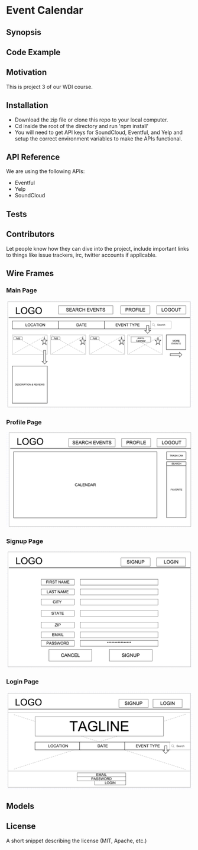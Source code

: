 # Event Calendar

## Synopsis


## Code Example

## Motivation

This is project 3 of our WDI course.

## Installation
* Download the zip file or clone this repo to your local computer.
* Cd inside the root of the directory and run 'npm install'
* You will need to get API keys for SoundCloud, Eventful, and Yelp and setup the correct environment variables to make the APIs functional. 

## API Reference
We are using the following APIs:
* Eventful
* Yelp
* SoundCloud

## Tests


## Contributors

Let people know how they can dive into the project, include important links to things like issue trackers, irc, twitter accounts if applicable.

## Wire Frames

### Main Page
![Main Page](./public/images/wireframes/Main.png)

### Profile Page
![Profile Page](./public/images/wireframes/Profile.png)

### Signup Page
![Signup Page](./public/images/wireframes/SignUp.png)

### Login Page
![Login Page](./public/images/wireframes/Login.png)

## Models

## License

A short snippet describing the license (MIT, Apache, etc.)
